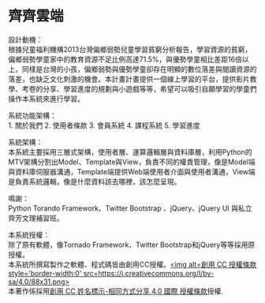 齊齊雲端<br>
================
設計動機：<br>
    根據兒童福利機構2013台灣偏鄉弱勢兒童學習貧窮分析報告，學習資源的貧窮，偏鄉弱勢學童家中的教育資源不足比例高達71.5%，與優勢學童相比差距16倍以上，同樣是台灣的小孩，偏鄉弱勢與優勢學童卻存在明顯的數位落差與閱讀資源的落差，也缺乏文化刺激的機會。本計畫計畫提供一個線上學習的平台，提供影片教學、考卷的分享、學習進度的規劃與小遊戲等等，希望可以吸引自願學習的學童們操作本系統來進行學習。
    
系統功能架構：<br>
    1. 關於我們
    2. 使用者條款
    3. 會員系統
    4. 課程系統
    5. 學習進度

系統架構：<br>
    本系統主要採用三層式架構，使用者層、運算邏輯層與資料庫層，利用Python的MTV架構分割出Model、Template與View，負責不同的權責管理，像是Model端與資料庫伺服器溝通，Template端提供Web端使用者介面與使用者溝通，View端是負責系統邏輯，像是什麼資料該去哪裡，該怎麼呈現。

鳴謝：<br>
    Python Torando Framework、Twitter Bootstrap 、jQuery、jQuery UI 與私立齊芳文理補習班。

本系統授權：<br>
    除了原有軟體，像Tornado Framework、Twitter Bootstrap和jQuery等等採用原授權。<br>
    本系統所撰寫製作之軟體、程式碼皆由創用CC授權。<a rel=license href=//creativecommons.org/licenses/by-sa/4.0/><img alt=創用 CC 授權條款 style='border-width:0' src=https://i.creativecommons.org/l/by-sa/4.0/88x31.png></a><br>
    本著作係採用<a rel=license href=//creativecommons.org/licenses/by-sa/4.0/>創用 CC 姓名標示-相同方式分享 4.0 國際 授權條款</a>授權.
